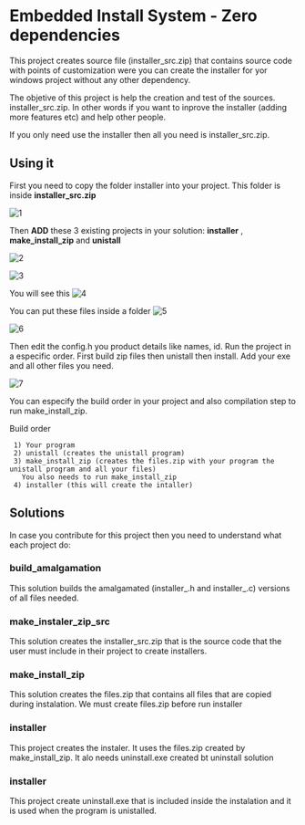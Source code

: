 # Embedded Install System - Zero dependencies


This project creates source file (installer_src.zip) that contains source code with points of customization
were you can create the installer for yor windows project without any other dependency.

The objetive of this project is help the creation and test of the sources. installer_src.zip. In other words
if you want to inprove the installer (adding more features etc) and help other people.

If you only need use the installer then all you need is installer_src.zip.

## Using it

First you need to copy the folder installer into your project. This folder is inside **installer_src.zip**

![1](i1.png)

Then **ADD** these 3 existing projects in your solution: **installer** , **make_install_zip** and **unistall**

![2](i2.png)

![3](i3.png)

You will see this
![4](i4.png)

You can put these files inside a folder
![5](i5.png)

![6](i6.png)

Then edit the config.h you product details like names, id.
Run the project in a especific order. First build zip files then unistall then install. Add your exe and all other files you need.

![7](i7.png)


You can especify the build order in your project and also compilation step to run make_install_zip.

Build order
```
 1) Your program
 2) unistall (creates the unistall program)
 3) make_install_zip (creates the files.zip with your program the unistall program and all your files)
   You also needs to run make_install_zip
 4) installer (this will create the intaller)

```

## Solutions

In case you contribute for this project then you need to understand what each project do:

### build_amalgamation
 This solution builds the amalgamated (installer_.h and installer_.c) versions of all files needed.
 
 ### make_instaler_zip_src
 This solution creates the installer_src.zip that is the source code that the user must  include in their project to create installers.
 
 ### make_install_zip
 This solution creates the files.zip that contains all files that are copied during instalation. We must create files.zip before run installer
 
 ### installer
   This project creates the instaler. It uses the files.zip created by make_install_zip. It alo needs uninstall.exe created bt uninstall solution
      
 ### installer
   This project create uninstall.exe that is included inside the instalation and it is used when the program is unistalled.
   
